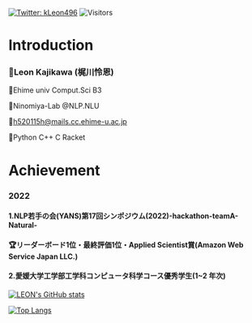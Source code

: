 [![Twitter: kLeon496](https://img.shields.io/twitter/follow/kLeon496?style=social)](https://twitter.com/kLeon496)
![Visitors](https://visitor-badge.glitch.me/badge?page_id=Lemond-sp&left_color=gray&right_color=blue)

# Introduction
### :turtle:Leon Kajikawa (梶川怜恩)

:apple:Ehime univ Comput.Sci B3

:microscope:Ninomiya-Lab @NLP.NLU

:ocean:h520115h@mails.cc.ehime-u.ac.jp

:octopus:Python C++ C Racket
# Achievement

### 2022
#### 1.NLP若手の会(YANS)第17回シンポジウム(2022)-hackathon-teamA-Natural-

#### :trophy:リーダーボード1位・最終評価1位・Applied Scientist賞(Amazon Web Service Japan LLC.)

#### 2.愛媛大学工学部工学科コンピュータ科学コース優秀学生(1~2 年次)


[![LEON's GitHub stats](https://github-readme-stats.vercel.app/api?username=Lemond-sp&theme=vue-dark&show_icons=true)](https://github.com/Lemond-sp/)

[![Top Langs](https://github-readme-stats.vercel.app/api/top-langs/?username=Lemond-sp&theme=vue-dark&show_icons=true&layout=compact)](https://github.com/Lemond-sp/)

<!--
**Lemond-sp/Lemond-sp** is a ✨ _special_ ✨ repository because its `README.md` (this file) appears on your GitHub profile.

Here are some ideas to get you started:

- 🔭 こんに
- 🌱 I’m currently learning ...
- 👯 I’m looking to collaborate on ...a
- 🤔 I’m looking for help with ...
- 💬 Ask me about ...
- 📫 How to reach me: ...
- 😄 Pronouns: ...
- ⚡ Fun fact: ...
-->
